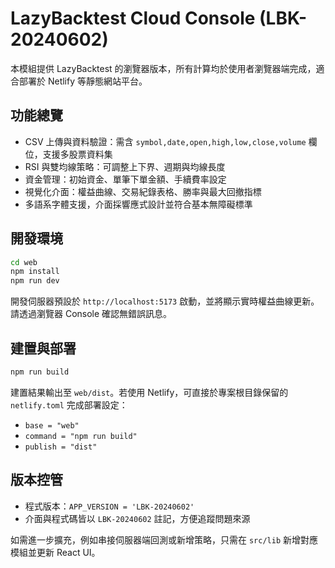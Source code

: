 # LazyBacktest Cloud Console (LBK-20240602)

本模組提供 LazyBacktest 的瀏覽器版本，所有計算均於使用者瀏覽器端完成，適合部署於 Netlify 等靜態網站平台。

## 功能總覽

- CSV 上傳與資料驗證：需含 `symbol,date,open,high,low,close,volume` 欄位，支援多股票資料集
- RSI 與雙均線策略：可調整上下界、週期與均線長度
- 資金管理：初始資金、單筆下單金額、手續費率設定
- 視覺化介面：權益曲線、交易紀錄表格、勝率與最大回撤指標
- 多語系字體支援，介面採響應式設計並符合基本無障礙標準

## 開發環境

```bash
cd web
npm install
npm run dev
```

開發伺服器預設於 `http://localhost:5173` 啟動，並將顯示實時權益曲線更新。請透過瀏覽器 Console 確認無錯誤訊息。

## 建置與部署

```bash
npm run build
```

建置結果輸出至 `web/dist`。若使用 Netlify，可直接於專案根目錄保留的 `netlify.toml` 完成部署設定：

- `base = "web"`
- `command = "npm run build"`
- `publish = "dist"`

## 版本控管

- 程式版本：`APP_VERSION = 'LBK-20240602'`
- 介面與程式碼皆以 `LBK-20240602` 註記，方便追蹤問題來源

如需進一步擴充，例如串接伺服器端回測或新增策略，只需在 `src/lib` 新增對應模組並更新 React UI。
